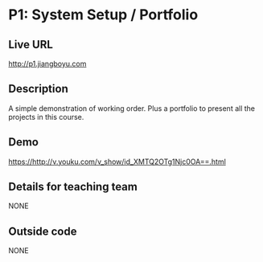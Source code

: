 # P1: System Setup / Portfolio

## Live URL
<http://p1.jiangboyu.com>

## Description
A simple demonstration of working order.
Plus a portfolio to present all the projects in this course.

## Demo
<https://http://v.youku.com/v_show/id_XMTQ2OTg1Njc0OA==.html>

## Details for teaching team
NONE

## Outside code
NONE
